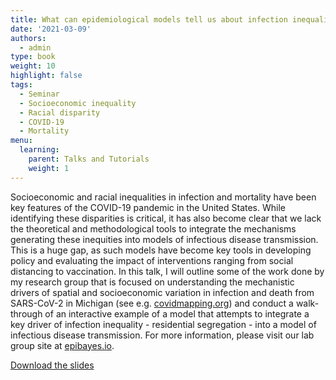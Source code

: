```yaml
---
title: What can epidemiological models tell us about infection inequality?
date: '2021-03-09'
authors:
  - admin
type: book
weight: 10
highlight: false
tags:
  - Seminar
  - Socioeconomic inequality
  - Racial disparity
  - COVID-19
  - Mortality
menu:
  learning:
    parent: Talks and Tutorials
    weight: 1
---
```

 Socioeconomic and racial inequalities in infection and mortality have been key features of the COVID-19 pandemic in the United States. While identifying these disparities is critical, it has also become clear that we lack the theoretical and methodological tools to integrate the mechanisms generating these inequities into models of infectious disease transmission. This is a huge gap, as such models have become key tools in developing policy and evaluating the impact of interventions ranging from social distancing to vaccination. In this talk, I will outline some of the work done by my research group that is focused on understanding the mechanistic drivers of spatial and socioeconomic variation in infection and death from SARS-CoV-2 in Michigan (see e.g. [covidmapping.org](covidmapping.org)) and conduct a walk-through of an interactive example of a model that attempts to integrate a key driver of infection inequality - residential segregation - into a model of infectious disease transmission. For more information, please visit our lab group site at [epibayes.io](epibayes.io).

 [Download the slides](../zelner_cscs_seminar.pdf)
